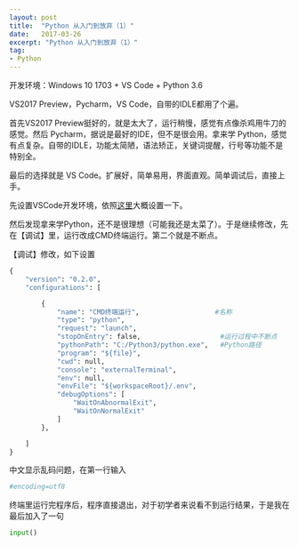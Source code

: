 ```yaml
---
layout: post
title:  "Python 从入门到放弃（1）"
date:   2017-03-26
excerpt: "Python 从入门到放弃（1）"
tag:
- Python
---
```


开发环境：Windows 10 1703 + VS Code + Python 3.6

VS2017 Preview，Pycharm，VS Code，自带的IDLE都用了个遍。


首先VS2017 Preview挺好的，就是太大了，运行稍慢，感觉有点像杀鸡用牛刀的感觉。然后 Pycharm，据说是最好的IDE，但不是很会用。拿来学 Python，感觉有点复杂。自带的IDLE，功能太简陋，语法矫正，关键词提醒，行号等功能不是特别全。


最后的选择就是 VS Code。扩展好，简单易用，界面直观。简单调试后，直接上手。




先设置VSCode开发环境，依照[这里](http://jingyan.baidu.com/article/00a07f38503a2b82d028dc26.html "教程")大概设置一下。


然后发现拿来学Python，还不是很理想（可能我还是太菜了）。于是继续修改，先在【调试】里，运行改成CMD终端运行。第二个就是不断点。

【调试】修改，如下设置
```python
{
    "version": "0.2.0",
    "configurations": [

        {
            "name": "CMD终端运行",                   #名称
            "type": "python",
            "request": "launch",
            "stopOnEntry": false,                    #运行过程中不断点
            "pythonPath": "C:/Python3/python.exe",   #Python路径
            "program": "${file}",
            "cwd": null,
            "console": "externalTerminal",
            "env": null,
            "envFile": "${workspaceRoot}/.env",
            "debugOptions": [
                "WaitOnAbnormalExit",
                "WaitOnNormalExit"
            ]
        },

    ]
}
```


中文显示乱码问题，在第一行输入
```python
#encoding=utf8
```


终端里运行完程序后，程序直接退出，对于初学者来说看不到运行结果，于是我在最后加入了一句
```python
input()
```
